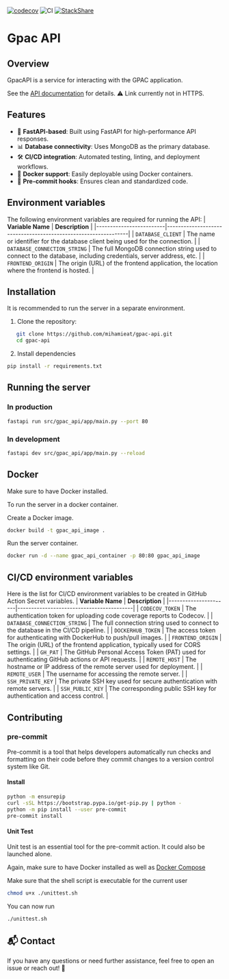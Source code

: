 [![codecov](https://codecov.io/gh/mihamieat/gpac-api/graph/badge.svg?token=5UM8L15FL1)](https://codecov.io/gh/mihamieat/gpac-api)
![CI](https://github.com/mihamieat/gpac-api/actions/workflows/ci.yml/badge.svg)
[![StackShare](http://img.shields.io/badge/tech-stack-0690fa.svg?style=flat)](https://stackshare.io/mihamieat/gpac)
# Gpac API
## Overview
GpacAPI is a service for interacting with the GPAC application.

See the [API documentation](http://preprod.api.gpac.mihamina-dev.cloud/docs) for details.
⚠️ Link currently not in HTTPS.

## Features

- 📡 **FastAPI-based**: Built using FastAPI for high-performance API responses.
- 📊 **Database connectivity**: Uses MongoDB as the primary database.
- 🛠️ **CI/CD integration**: Automated testing, linting, and deployment workflows.
- 🐳 **Docker support**: Easily deployable using Docker containers.
- 📌 **Pre-commit hooks**: Ensures clean and standardized code.

## Environment variables
The following environment variables are required for running the API:
| **Variable Name**              | **Description**                                                                                         |
|-------------------------|----------------------------------------------------------------|
| `DATABASE_CLIENT`               | The name or identifier for the database client being used for the connection.                           |
| `DATABASE_CONNECTION_STRING`    | The full MongoDB connection string used to connect to the database, including credentials, server address, etc. |
| `FRONTEND_ORIGIN`               | The origin (URL) of the frontend application, the location where the frontend is hosted.      |

## Installation
It is recommended to run the server in a separate environment.

1. Clone the repository:

```sh
   git clone https://github.com/mihamieat/gpac-api.git
   cd gpac-api
```

2. Install dependencies
```sh
pip install -r requirements.txt
```
## Running the server
### In production
```sh
fastapi run src/gpac_api/app/main.py --port 80
```
### In development
```sh
fastapi dev src/gpac_api/app/main.py --reload
```
## Docker
Make sure to have Docker installed.

To run the server in a docker container.

Create a Docker image.
```sh
docker build -t gpac_api_image .
```
Run the server container.
```sh
docker run -d --name gpac_api_container -p 80:80 gpac_api_image
```
## CI/CD environment variables
Here is the list for CI/CD environment variables to be created in GitHub Action Secret variables.
| **Variable Name**            | **Description**                                                                 |
|----------------------|------------------------------------------|
| `CODECOV_TOKEN`              | The authentication token for uploading code coverage reports to Codecov.       |
| `DATABASE_CONNECTION_STRING` | The full connection string used to connect to the database in the CI/CD pipeline. |
| `DOCKERHUB_TOKEN`            | The access token for authenticating with DockerHub to push/pull images.        |
| `FRONTEND_ORIGIN`            | The origin (URL) of the frontend application, typically used for CORS settings. |
| `GH_PAT`                     | The GitHub Personal Access Token (PAT) used for authenticating GitHub actions or API requests. |
| `REMOTE_HOST`                | The hostname or IP address of the remote server used for deployment.           |
| `REMOTE_USER`                | The username for accessing the remote server.                                  |
| `SSH_PRIVATE_KEY`            | The private SSH key used for secure authentication with remote servers.        |
| `SSH_PUBLIC_KEY`             | The corresponding public SSH key for authentication and access control.        |

## Contributing
### pre-commit
Pre-commit is a tool that helps developers automatically run checks and formatting on their code before they commit changes to a version control system like Git.
#### Install
```sh
python -m ensurepip
curl -sSL https://bootstrap.pypa.io/get-pip.py | python -
python -m pip install --user pre-commit
pre-commit install
```
#### Unit Test
Unit test is an essential tool for the pre-commit action. It could also be launched alone.

Again, make sure to have Docker installed as well as [Docker Compose](https://docs.docker.com/compose/install/)

Make sure that the shell script is executable for the current user
```sh
chmod u+x ./unittest.sh
```
You can now run
```sh
./unittest.sh
```

## 📬 Contact

If you have any questions or need further assistance, feel free to open an issue or reach out! 🚀
